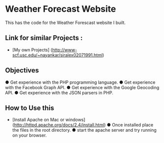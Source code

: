 # Weather Forecast Website
This has the code for the Weather Forescast website I built.

## Link for similar Projects :
- [My own Projects] (http://www-scf.usc.edu/~nayankar/siralex02071991.html)

## Objectives
● Get experience with the PHP programming language.
● Get experience with the Facebook Graph API.
● Get experience with the Google Geocoding API.
● Get experience with the JSON parsers in PHP.

## How to Use this
- [Install Apache on Mac or windows] (http://httpd.apache.org/docs/2.4/install.html)
● Once installed place the files in the root directory.
● start the apache server and try running on your browser.
